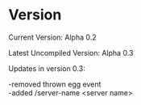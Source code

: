 Version
=======
Current Version: Alpha 0.2

Latest Uncompiled Version: Alpha 0.3

Updates in version 0.3:

-removed thrown egg event
<br>
-added /server-name \<server name\>
